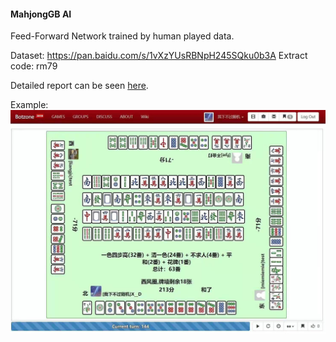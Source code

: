 #### MahjongGB AI

Feed-Forward Network trained by human played data.

Dataset:	https://pan.baidu.com/s/1vXzYUsRBNpH245SQku0b3A Extract code: rm79

Detailed report can be seen [here](report/).

Example:
![](logs/example.jpg)
